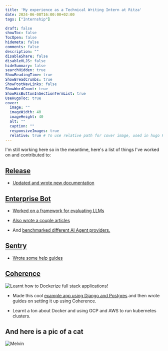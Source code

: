 ```yaml
---
title: 'My experience as a Technical Writing Intern at Ritza'
date: 2024-06-08T16:00:00+02:00
tags: ["Internship"]

draft: false
showToc: false
TocOpen: false
hidemeta: false
comments: false
description: ""
disableShare: false
disableHLJS: false
hideSummary: false
searchHidden: true
ShowReadingTime: true
ShowBreadCrumbs: true
ShowPostNavLinks: false
ShowWordCount: true
ShowRssButtonInSectionTermList: true
UseHugoToc: true
cover:
  image: ""
  imageWidth: 40
  imageHeight: 40
  alt: ""
  caption: ""
  responsiveImages: true
  relative: true # To use relative path for cover image, used in hugo Page-bundles
---
```


I'm still working here so in the meantime, here's a list of things I've worked on and contributed to:

## [Release](https://www.release.com/)

- [Updated and wrote new documentation](https://docs.release.com/)

## [Enterprise Bot](https://enterprisebot.org/)
- [Worked on a framework for evaluating LLMs](https://github.com/ritza-co/BASIC-enterprise-ai-benchmark)

- [Also wrote a couple articles](https://enterprisebot.org/blog/)

- And [benchmarked different AI Agent providers.](https://www.enterprisebot.ai/blog/enterprise-bot-vs.-copilot-studio-vs.-cognigy-vs.-kore.ai_)

## [Sentry](https://sentry.io/)
- [Wrote some help guides](https://sentry.io/answers/)

## [Coherence](https://withcoherence.com/)

![Learnt how to Dockerize full stack applications!](/django-coherence.png)

- Made this cool [example app using Django and Postgres](https://github.com/AbdulDavids/django_postgres_employee_app) and then wrote guides on setting it up using Coherence.

- Learnt a ton about Docker and using GCP and AWS to run kubernetes clusters.


## And here is a pic of a cat

![Melvin](https://i.imgur.com/h7MnjJY.jpeg)